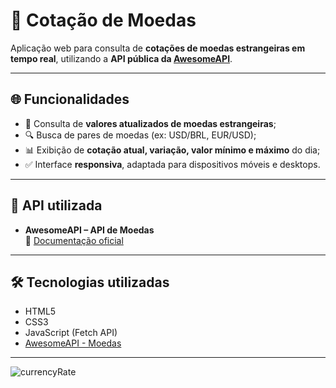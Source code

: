 # 💱 Cotação de Moedas

Aplicação web para consulta de **cotações de moedas estrangeiras em tempo real**, utilizando a **API pública da [AwesomeAPI](https://docs.awesomeapi.com.br/api-de-moedas)**.

---

## 🌐 Funcionalidades

- 🔄 Consulta de **valores atualizados de moedas estrangeiras**;
- 🔍 Busca de pares de moedas (ex: USD/BRL, EUR/USD);
- 📊 Exibição de **cotação atual, variação, valor mínimo e máximo** do dia;
- ✅ Interface **responsiva**, adaptada para dispositivos móveis e desktops.

---

## 🔗 API utilizada

- **AwesomeAPI – API de Moedas**  
  📄 [Documentação oficial](https://docs.awesomeapi.com.br/api-de-moedas)

---

## 🛠️ Tecnologias utilizadas

- HTML5  
- CSS3  
- JavaScript (Fetch API)  
- [AwesomeAPI - Moedas](https://docs.awesomeapi.com.br/api-de-moedas)

---


![currencyRate](https://github.com/user-attachments/assets/c98c6d27-861b-4a56-adff-5bd948d045a3)

